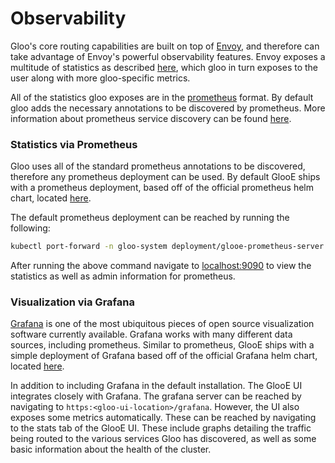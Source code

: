 # Observability

Gloo's core routing capabilities are built on top of [Envoy](https://www.envoyproxy.io/), and therefore can take
advantage of Envoy's powerful observability features. Envoy exposes a multitude of statistics as described 
[here](https://www.envoyproxy.io/docs/envoy/latest/configuration/http_conn_man/stats), which gloo in turn exposes to the user
along with more gloo-specific metrics.

All of the statistics gloo exposes are in the [prometheus](https://prometheus.io/) format. By default gloo adds the necessary
annotations to be discovered by prometheus. More information about prometheus service discovery can be found 
[here](https://prometheus.io/docs/prometheus/latest/configuration/configuration/#kubernetes_sd_config).


### Statistics via Prometheus

Gloo uses all of the standard prometheus annotations to be discovered, therefore any prometheus deployment can be used. 
By default GlooE ships with a prometheus deployment, based off of the official prometheus helm chart, located 
[here](https://github.com/helm/charts/tree/master/stable/prometheus).

The default prometheus deployment can be reached by running the following:
```bash
kubectl port-forward -n gloo-system deployment/glooe-prometheus-server 9090
```
After running the above command navigate to [localhost:9090](localhost:9090) to view the statistics as well as admin 
information for prometheus.

### Visualization via Grafana

[Grafana](https://grafana.com/) is one of the most ubiquitous pieces of open source visualization software currently available.
Grafana works with many different data sources, including prometheus. Similar to prometheus, GlooE ships with a simple deployment 
of Grafana based off of the official Grafana helm chart, located [here](https://github.com/helm/charts/tree/master/stable/grafana).

In addition to including Grafana in the default installation. The GlooE UI integrates closely with Grafana. The grafana server 
can be reached by navigating to `https:<gloo-ui-location>/grafana`. However, the UI also exposes some metrics automatically.
These can be reached by navigating to the stats tab of the GlooE UI. These include graphs detailing the traffic being routed
to the various services Gloo has discovered, as well as some basic information about the health of the cluster.

